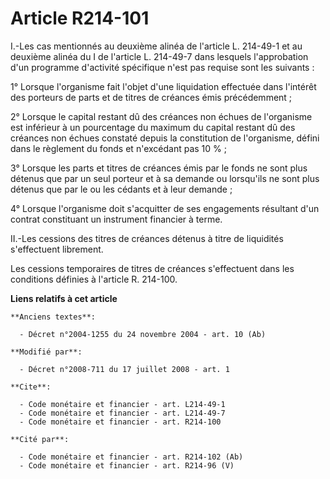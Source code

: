 # Article R214-101

I.-Les cas mentionnés au deuxième alinéa de l'article L. 214-49-1 et au deuxième alinéa du I de l'article L. 214-49-7 dans
lesquels l'approbation d'un programme d'activité spécifique n'est pas requise sont les suivants : 

1° Lorsque l'organisme fait l'objet d'une liquidation effectuée dans l'intérêt des porteurs de parts et de titres de créances
émis précédemment ; 

2° Lorsque le capital restant dû des créances non échues de l'organisme est inférieur à un pourcentage du maximum du capital
restant dû des créances non échues constaté depuis la constitution de l'organisme, défini dans le règlement du fonds et
n'excédant pas 10 % ; 

3° Lorsque les parts et titres de créances émis par le fonds ne sont plus détenus que par un seul porteur et à sa demande ou
lorsqu'ils ne sont plus détenus que par le ou les cédants et à leur demande ; 

4° Lorsque l'organisme doit s'acquitter de ses engagements résultant d'un contrat constituant un instrument financier à
terme. 

II.-Les cessions des titres de créances détenus à titre de liquidités s'effectuent librement. 

Les cessions temporaires de titres de créances s'effectuent dans les conditions définies à l'article R. 214-100.

**Liens relatifs à cet article**

	**Anciens textes**:

	  - Décret n°2004-1255 du 24 novembre 2004 - art. 10 (Ab)

	**Modifié par**:

	  - Décret n°2008-711 du 17 juillet 2008 - art. 1

	**Cite**:

	  - Code monétaire et financier - art. L214-49-1
	  - Code monétaire et financier - art. L214-49-7
	  - Code monétaire et financier - art. R214-100

	**Cité par**:

	  - Code monétaire et financier - art. R214-102 (Ab)
	  - Code monétaire et financier - art. R214-96 (V)
